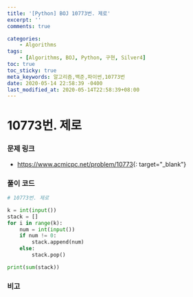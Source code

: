 ```yaml
---
title: '[Python] BOJ 10773번. 제로'
excerpt: ''
comments: true

categories:
    - Algorithms
tags:
    - [Algorithms, BOJ, Python, 구현, Silver4]
toc: true
toc_sticky: true
meta_keywords: 알고리즘,백준,파이썬,10773번
date: 2020-05-14 22:58:39 -0400
last_modified_at: 2020-05-14T22:58:39+08:00
---
```


# 10773번. 제로

### 문제 링크

-   <https://www.acmicpc.net/problem/10773>{: target="\_blank"}

### 풀이 코드

```python
# 10773번. 제로

k = int(input())
stack = []
for i in range(k):
    num = int(input())
    if num != 0:
        stack.append(num)
    else:
        stack.pop()

print(sum(stack))
```

### 비고
